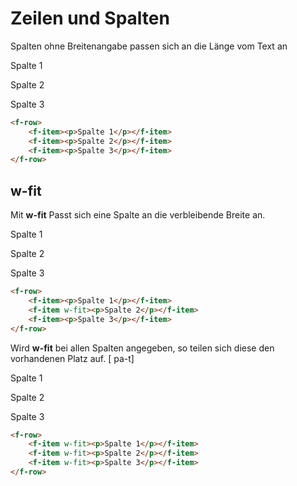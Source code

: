 # Zeilen und Spalten

Spalten ohne Breitenangabe passen sich an die Länge vom Text an

<f-row>
    <f-item color-s><p>Spalte 1</p></f-item>
    <f-item color-s2><p>Spalte 2</p></f-item>
    <f-item color-s><p>Spalte 3</p></f-item>
</f-row>

```html
<f-row>
    <f-item><p>Spalte 1</p></f-item>
    <f-item><p>Spalte 2</p></f-item>
    <f-item><p>Spalte 3</p></f-item>
</f-row>
```

## w-fit
Mit **w-fit** Passt sich eine Spalte an die verbleibende Breite an.

<f-row>
    <f-item color-s><p>Spalte 1</p></f-item>
    <f-item w-fit color-s2><p>Spalte 2</p></f-item>
    <f-item color-s><p>Spalte 3</p></f-item>
</f-row>

```html
<f-row>
    <f-item><p>Spalte 1</p></f-item>
    <f-item w-fit><p>Spalte 2</p></f-item>
    <f-item><p>Spalte 3</p></f-item>
</f-row>
```

Wird **w-fit** bei allen Spalten angegeben, so teilen sich diese den vorhandenen Platz auf. [ pa-t]

<f-row>
    <f-item w-fit color-s><p>Spalte 1</p></f-item>
    <f-item w-fit color-s2><p>Spalte 2</p></f-item>
    <f-item w-fit color-s><p>Spalte 3</p></f-item>
</f-row>

```html
<f-row>
    <f-item w-fit><p>Spalte 1</p></f-item>
    <f-item w-fit><p>Spalte 2</p></f-item>
    <f-item w-fit><p>Spalte 3</p></f-item>
</f-row>
```
